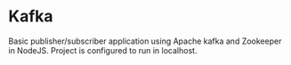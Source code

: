 # Kafka
Basic publisher/subscriber application using Apache kafka and Zookeeper in NodeJS.
Project is configured to run in localhost.
